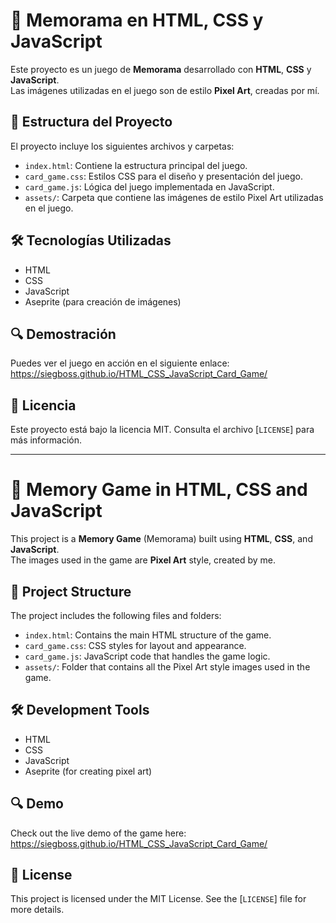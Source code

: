 # 🧠 Memorama en HTML, CSS y JavaScript

Este proyecto es un juego de **Memorama** desarrollado con **HTML**, **CSS** y **JavaScript**.  
Las imágenes utilizadas en el juego son de estilo **Pixel Art**, creadas por mí.

## 📁 Estructura del Proyecto

El proyecto incluye los siguientes archivos y carpetas:

- `index.html`: Contiene la estructura principal del juego.
- `card_game.css`: Estilos CSS para el diseño y presentación del juego.
- `card_game.js`: Lógica del juego implementada en JavaScript.
- `assets/`: Carpeta que contiene las imágenes de estilo Pixel Art utilizadas en el juego.

## 🛠️ Tecnologías Utilizadas

- HTML  
- CSS  
- JavaScript  
- Aseprite (para creación de imágenes)

## 🔍 Demostración

Puedes ver el juego en acción en el siguiente enlace: https://siegboss.github.io/HTML_CSS_JavaScript_Card_Game/

## 📄 Licencia

Este proyecto está bajo la licencia MIT. Consulta el archivo [`LICENSE`] para más información.

---

# 🧠 Memory Game in HTML, CSS and JavaScript

This project is a **Memory Game** (Memorama) built using **HTML**, **CSS**, and **JavaScript**.  
The images used in the game are **Pixel Art** style, created by me.

## 📁 Project Structure

The project includes the following files and folders:

- `index.html`: Contains the main HTML structure of the game.
- `card_game.css`: CSS styles for layout and appearance.
- `card_game.js`: JavaScript code that handles the game logic.
- `assets/`: Folder that contains all the Pixel Art style images used in the game.

## 🛠️ Development Tools

- HTML  
- CSS  
- JavaScript  
- Aseprite (for creating pixel art)

## 🔍 Demo

Check out the live demo of the game here: https://siegboss.github.io/HTML_CSS_JavaScript_Card_Game/

## 📄 License

This project is licensed under the MIT License. See the [`LICENSE`] file for more details.
